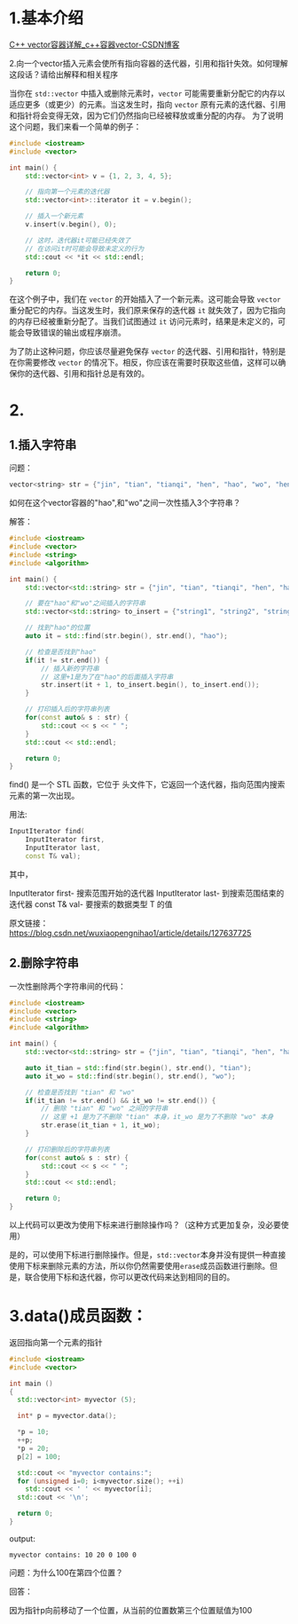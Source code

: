 # 1.基本介绍

[C++ vector容器详解_c++容器vector-CSDN博客](https://blog.csdn.net/qq_52324409/article/details/121000029?ops_request_misc=%7B%22request%5Fid%22%3A%22170478430816800182734373%22%2C%22scm%22%3A%2220140713.130102334..%22%7D&request_id=170478430816800182734373&biz_id=0&utm_medium=distribute.pc_search_result.none-task-blog-2~all~top_positive~default-1-121000029-null-null.142^v99^pc_search_result_base4&utm_term=vector容器&spm=1018.2226.3001.4187)

2.向一个vector插入元素会使所有指向容器的迭代器，引用和指针失效。如何理解这段话？请给出解释和相关程序

当你在 `std::vector` 中插入或删除元素时，`vector` 可能需要重新分配它的内存以适应更多（或更少）的元素。当这发生时，指向 `vector` 原有元素的迭代器、引用和指针将会变得无效，因为它们仍然指向已经被释放或重分配的内存。 为了说明这个问题，我们来看一个简单的例子：

```cpp
#include <iostream>
#include <vector>

int main() {
    std::vector<int> v = {1, 2, 3, 4, 5};

    // 指向第一个元素的迭代器
    std::vector<int>::iterator it = v.begin();

    // 插入一个新元素
    v.insert(v.begin(), 0);

    // 这时，迭代器it可能已经失效了
    // 在访问it时可能会导致未定义的行为
    std::cout << *it << std::endl;

    return 0;
}
```

在这个例子中，我们在 `vector` 的开始插入了一个新元素。这可能会导致 `vector` 重分配它的内存。当这发生时，我们原来保存的迭代器 `it` 就失效了，因为它指向的内存已经被重新分配了。当我们试图通过 `it` 访问元素时，结果是未定义的，可能会导致错误的输出或程序崩溃。

 为了防止这种问题，你应该尽量避免保存 `vector` 的迭代器、引用和指针，特别是在你需要修改 `vector` 的情况下。相反，你应该在需要时获取这些值，这样可以确保你的迭代器、引用和指针总是有效的。

# 2.

## 1.插入字符串

问题：

```cpp
vector<string> str = {"jin", "tian", "tianqi", "hen", "hao", "wo", "hen", "kai", "xin"};
```

如何在这个vector容器的"hao",和"wo"之间一次性插入3个字符串？

解答：

```cpp
#include <iostream>
#include <vector>
#include <string>
#include <algorithm>

int main() {
	std::vector<std::string> str = {"jin", "tian", "tianqi", "hen", "hao", "wo", "hen", "kai", "xin"};

	// 要在"hao"和"wo"之间插入的字符串
	std::vector<std::string> to_insert = {"string1", "string2", "string3"};

	// 找到"hao"的位置
	auto it = std::find(str.begin(), str.end(), "hao");

	// 检查是否找到"hao"
	if(it != str.end()) {
		// 插入新的字符串
		// 这里+1是为了在"hao"的后面插入字符串
		str.insert(it + 1, to_insert.begin(), to_insert.end());
	}

	// 打印插入后的字符串列表
	for(const auto& s : str) {
		std::cout << s << " ";
	}
	std::cout << std::endl;

    return 0;
}
```

find() 是一个 STL 函数，它位于 <algorithm> 头文件下，它返回一个迭代器，指向范围内搜索元素的第一次出现。

用法:

```cpp
InputIterator find(
    InputIterator first, 
    InputIterator last, 
    const T& val);
```

其中，

InputIterator first- 搜索范围开始的迭代器
InputIterator last- 到搜索范围结束的迭代器
const T& val- 要搜索的数据类型 T 的值

原文链接：https://blog.csdn.net/wuxiaopengnihao1/article/details/127637725

## 2.删除字符串

一次性删除两个字符串间的代码：

```cpp
#include <iostream>
#include <vector>
#include <string>
#include <algorithm>

int main() {
	std::vector<std::string> str = {"jin", "tian", "tianqi", "hen", "hao", "wo", "hen", "kai", "xin"};

	auto it_tian = std::find(str.begin(), str.end(), "tian");
	auto it_wo = std::find(str.begin(), str.end(), "wo");

	// 检查是否找到 "tian" 和 "wo"
	if(it_tian != str.end() && it_wo != str.end()) {
		// 删除 "tian" 和 "wo" 之间的字符串
		// 这里 +1 是为了不删除 "tian" 本身，it_wo 是为了不删除 "wo" 本身
		str.erase(it_tian + 1, it_wo);
	}

	// 打印删除后的字符串列表
	for(const auto& s : str) {
		std::cout << s << " ";
	}
	std::cout << std::endl;

    return 0;
}
```

以上代码可以更改为使用下标来进行删除操作吗？（这种方式更加复杂，没必要使用）

是的，可以使用下标进行删除操作。但是，`std::vector`本身并没有提供一种直接使用下标来删除元素的方法，所以你仍然需要使用`erase`成员函数进行删除。但是，联合使用下标和迭代器，你可以更改代码来达到相同的目的。

# 3.data()成员函数：

返回指向第一个元素的指针

```cpp
#include <iostream>
#include <vector>

int main ()
{
  std::vector<int> myvector (5);

  int* p = myvector.data();

  *p = 10;
  ++p;
  *p = 20;
  p[2] = 100;

  std::cout << "myvector contains:";
  for (unsigned i=0; i<myvector.size(); ++i)
    std::cout << ' ' << myvector[i];
  std::cout << '\n';

  return 0;
}
```

output:

```
myvector contains: 10 20 0 100 0
```

问题：为什么100在第四个位置？

回答：

因为指针p向前移动了一个位置，从当前的位置数第三个位置赋值为100
